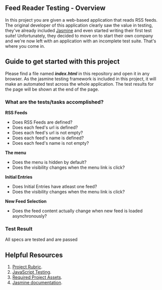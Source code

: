 ## Feed Reader Testing - Overview

In this project you are given a web-based application that reads RSS feeds. The original developer of this application clearly saw the value in testing, they've already included [Jasmine](http://jasmine.github.io/) and even started writing their first test suite! Unfortunately, they decided to move on to start their own company and we're now left with an application with an incomplete test suite. That's where you come in.

## Guide to get started with this project

Please find a file named **_index.html_** in this repository and open it in any browser. As the jasmine testing framework is included in this project, it will make an automated test across the whole application. The test results for the page will be shown at the end of the page.

### What are the tests/tasks accomplished?

**RSS Feeds**
* Does RSS Feeds are defined?
* Does each feed's url is defined?
* Does each feed's url is not empty?
* Does each feed's name is defined?
* Does each feed's name is not empty?

**The menu**
* Does the menu is hidden by default?
* Does the visibility changes when the menu link is click?

**Initial Entries**
* Does Initial Entries have atleast one feed?
* Does the visibility changes when the menu link is click?

**New Feed Selection**
* Does the feed content actually change when new feed is loaded asynchronously?

### Test Result

All specs are tested and are passed



## Helpful Resources

1. [Project Rubric](https://review.udacity.com/#!/projects/3442558598/rubric).
2. [JavaScript Testing](https://www.udacity.com/course/ud549).
3. [Required Project Assets](http://github.com/udacity/frontend-nanodegree-feedreader).
4. [Jasmine documentation](http://jasmine.github.io).